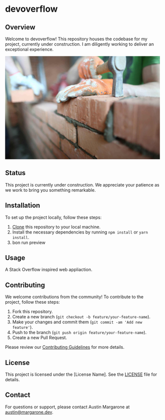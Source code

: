 # devoverflow

## Overview

Welcome to devoverflow! This repository houses the codebase for my project, currently under construction. I am diligently working to deliver an exceptional experience.

![Brick](brick.jpg)

## Status

This project is currently under construction. We appreciate your patience as we work to bring you something remarkable.

## Installation

To set up the project locally, follow these steps:

1. [Clone](https://help.github.com/en/github/creating-cloning-and-archiving-repositories/cloning-a-repository) this repository to your local machine.
2. Install the necessary dependencies by running `npm install` or `yarn install`.
3. bon run preview

## Usage

A Stack Overflow inspired web appliaction.

## Contributing

We welcome contributions from the community! To contribute to the project, follow these steps:

1. Fork this repository.
2. Create a new branch (`git checkout -b feature/your-feature-name`).
3. Make your changes and commit them (`git commit -am 'Add new feature'`).
4. Push to the branch (`git push origin feature/your-feature-name`).
5. Create a new Pull Request.

Please review our [Contributing Guidelines](CONTRIBUTING.md) for more details.

## License

This project is licensed under the [License Name]. See the [LICENSE](LICENSE) file for details.

## Contact

For questions or support, please contact Austin Margarone at austin@margarone.dev.
